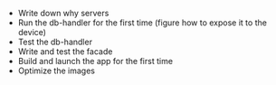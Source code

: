* Write down why servers
* Run the db-handler for the first time (figure how to expose it to the device)
* Test the db-handler
* Write and test the facade
* Build and launch the app for the first time
* Optimize the images
